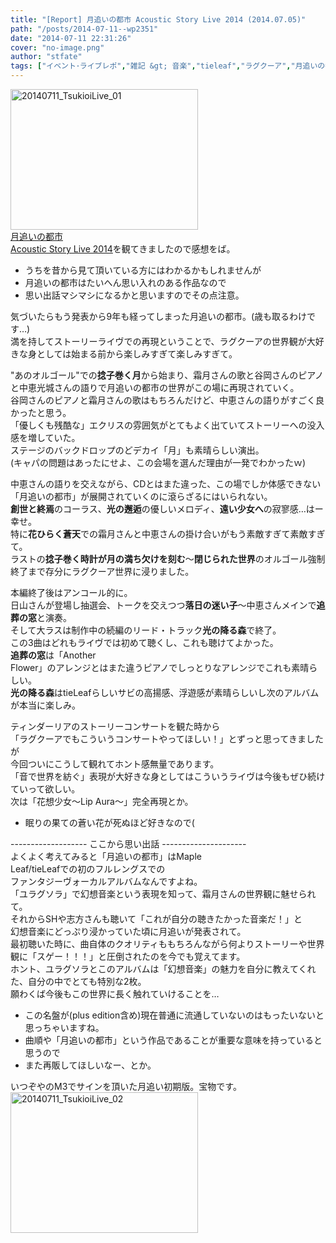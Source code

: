 ```yaml
---
title: "[Report] 月追いの都市 Acoustic Story Live 2014 (2014.07.05)"
path: "/posts/2014-07-11--wp2351"
date: "2014-07-11 22:31:26"
cover: "no-image.png"
author: "stfate"
tags: ["イベント･ライブレポ","雑記 &gt; 音楽","tieleaf","ラグクーア","月追いの都市","霜月はるか"]
---
```


<style type="text/css">
<!--
p {white-space: pre-wrap};
-->
</style>

<a href="http://stfate.net/wp-content/uploads/2014/07/20140711_TsukioiLive_01.jpg"><img src="http://stfate.net/wp-content/uploads/2014/07/20140711_TsukioiLive_01-300x225.jpg" alt="20140711_TsukioiLive_01" width="300" height="225" class="alignnone size-medium wp-image-2352" /></a>
<a href="http://nejimaku.com/live/tsukioi/" target="_blank">月追いの都市 Acoustic Story Live 2014</a>を観てきましたので感想をば。
* うちを昔から見て頂いている方にはわかるかもしれませんが
* 月追いの都市はたいへん思い入れのある作品なので
* 思い出話マシマシになるかと思いますのでその点注意。

<!--more-->

気づいたらもう発表から9年も経ってしまった月追いの都市。(歳も取るわけです…)
満を持してストーリーライヴでの再現ということで、ラグクーアの世界観が大好きな身としては始まる前から楽しみすぎて楽しみすぎて。

"あのオルゴール"での<strong>捻子巻く月</strong>から始まり、霜月さんの歌と谷岡さんのピアノと中恵光城さんの語りで月追いの都市の世界がこの場に再現されていく。
谷岡さんのピアノと霜月さんの歌はもちろんだけど、中恵さんの語りがすごく良かったと思う。
「優しくも残酷な」エクリスの雰囲気がとてもよく出ていてストーリーへの没入感を増していた。
ステージのバックドロップのどデカイ「月」も素晴らしい演出。
(キャパの問題はあったにせよ、この会場を選んだ理由が一発でわかったｗ)

中恵さんの語りを交えながら、CDとはまた違った、この場でしか体感できない「月追いの都市」が展開されていくのに滾らざるにはいられない。
<strong>創世と終焉</strong>のコーラス、<strong>光の邂逅</strong>の優しいメロディ、<strong>遠い少女へ</strong>の寂寥感…はー幸せ。
特に<strong>花ひらく蒼天</strong>での霜月さんと中恵さんの掛け合いがもう素敵すぎて素敵すぎて。
ラストの<strong>捻子巻く時計が月の満ち欠けを刻む</strong>～<strong>閉じられた世界</strong>のオルゴール強制終了まで存分にラグクーア世界に浸りました。

本編終了後はアンコール的に。
日山さんが登場し抽選会、トークを交えつつ<strong>落日の迷い子</strong>～中恵さんメインで<strong>追葬の窓</strong>と演奏。
そして大ラスは制作中の続編のリード・トラック<strong>光の降る森</strong>で終了。
この3曲はどれもライヴでは初めて聴くし、これも聴けてよかった。
<strong>追葬の窓</strong>は「Another Flower」のアレンジとはまた違うピアノでしっとりなアレンジでこれも素晴らしい。
<strong>光の降る森</strong>はtieLeafらしいサビの高揚感、浮遊感が素晴らしいし次のアルバムが本当に楽しみ。

ティンダーリアのストーリーコンサートを観た時から
「ラグクーアでもこういうコンサートやってほしい！」とずっと思ってきましたが
今回ついにこうして観れてホント感無量であります。
「音で世界を紡ぐ」表現が大好きな身としてはこういうライヴは今後もぜひ続けていって欲しい。
次は「花想少女～Lip Aura～」完全再現とか。
* 眠りの果ての蒼い花が死ぬほど好きなので(

------------------- ここから思い出話 ---------------------
よくよく考えてみると「月追いの都市」はMaple Leaf/tieLeafでの初のフルレングスでの
ファンタジーヴォーカルアルバムなんですよね。
「ユラグソラ」で幻想音楽という表現を知って、霜月さんの世界観に魅せられて。
それからSHや志方さんも聴いて「これが自分の聴きたかった音楽だ！」と
幻想音楽にどっぷり浸かっていた頃に月追いが発表されて。
最初聴いた時に、曲自体のクオリティももちろんながら何よりストーリーや世界観に「スゲー！！！」と圧倒されたのを今でも覚えてます。
ホント、ユラグソラとこのアルバムは「幻想音楽」の魅力を自分に教えてくれた、自分の中でとても特別な2枚。
願わくば今後もこの世界に長く触れていけることを…
* この名盤が(plus edition含め)現在普通に流通していないのはもったいないと思っちゃいますね。
* 曲順や「月追いの都市」という作品であることが重要な意味を持っていると思うので
* また再販してほしいなー、とか。

いつぞやのM3でサインを頂いた月追い初期版。宝物です。
<a href="http://stfate.net/wp-content/uploads/2014/07/20140711_TsukioiLive_02.jpg"><img src="http://stfate.net/wp-content/uploads/2014/07/20140711_TsukioiLive_02-300x225.jpg" alt="20140711_TsukioiLive_02" width="300" height="225" class="alignnone size-medium wp-image-2353" /></a>